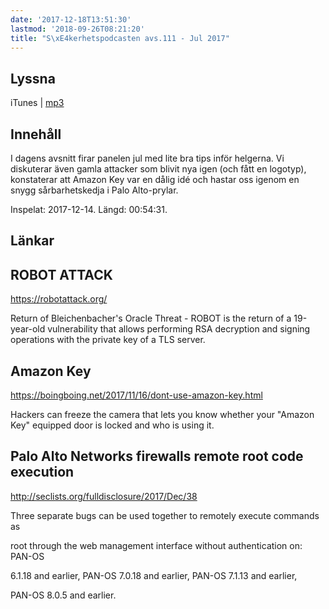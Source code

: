 ```yaml
---
date: '2017-12-18T13:51:30'
lastmod: '2018-09-26T08:21:20'
title: "S\xE4kerhetspodcasten avs.111 - Jul 2017"
---
```

## Lyssna

iTunes \| [mp3](http://traffic.libsyn.com/sakerhetspodcasten/Sakerhetspodcasten_Jul_2017.mp3) 

## Innehåll

I dagens avsnitt firar panelen jul med lite bra tips inför helgerna. Vi diskuterar
även gamla attacker som blivit nya igen (och fått en logotyp), konstaterar att Amazon
Key var en dålig idé och hastar oss igenom en snygg sårbarhetskedja i Palo Alto-prylar.

Inspelat: 2017-12-14. Längd: 00:54:31.

## Länkar

## ROBOT ATTACK


[https://robotattack.org/
](https://robotattack.org/) 

Return of Bleichenbacher\'s Oracle Threat - ROBOT is the return of a 19-year-old
vulnerability that allows performing RSA decryption and signing operations with the
private key of a TLS server.


## Amazon Key


[https://boingboing.net/2017/11/16/dont-use-amazon-key.html
](https://boingboing.net/2017/11/16/dont-use-amazon-key.html)


Hackers can freeze the camera that lets you know whether your "Amazon Key" equipped
door is locked and who is using it.


## Palo Alto Networks firewalls remote root code execution


[http://seclists.org/fulldisclosure/2017/Dec/38
](http://seclists.org/fulldisclosure/2017/Dec/38) 

Three separate bugs can be used together to remotely execute commands as


root through the web management interface without authentication on: PAN-OS


6.1.18 and earlier, PAN-OS 7.0.18 and earlier, PAN-OS 7.1.13 and earlier,


PAN-OS 8.0.5 and earlier.

